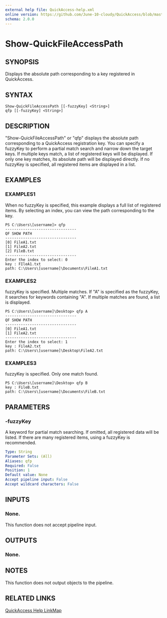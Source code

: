 ```yaml
---
external help file: QuickAccess-help.xml
online version: https://github.com/June-10-cloudy/QuickAccess/blob/master/help/en-US/QuickAccess-help.xml 
schema: 2.0.0
---
```

# Show-QuickFileAccessPath
## SYNOPSIS
Displays the absolute path corresponding to a key registered in QuickAccess.
## SYNTAX
```
Show-QuickFileAccessPath [[-fuzzyKey] <String>]
qfp [[-fuzzyKey] <String>]
```
## DESCRIPTION
"Show-QuickFileAccessPath" or "qfp" displays the absolute path corresponding to a QuickAccess registration key.
You can specify a fuzzyKey to perform a partial match search and narrow down the target keys.
If multiple keys match, a list of registered keys will be displayed. If only one key matches, its absolute path will be displayed directly.
If no fuzzyKey is specified, all registered items are displayed in a list.
## EXAMPLES
### EXAMPLES1
When no fuzzyKey is specified, this example displays a full list of registered items.
By selecting an index, you can view the path corresponding to the key.
```
PS C:\Users\[username]> qfp
--------------------------------
QF SHOW PATH
--------------------------------
[0] FileA1.txt
[1] FileA2.txt
[2] FileB.txt
--------------------------------
Enter the index to select: 0
key : FIleA1.txt
path: C:\Users\[username]\Documents\FileA1.txt
```
### EXAMPLES2
fuzzyKey is specified. Multiple matches.
If "A" is specified as the fuzzyKey, it searches for keywords containing "A".
If multiple matches are found, a list is displayed.
```
PS C:\Users\[username]\Desktop> qfp A
--------------------------------
QF SHOW PATH
--------------------------------
[0] FileA1.txt
[1] FileA2.txt
--------------------------------
Enter the index to select: 1
key : FileA2.txt
path: C:\Users\[username]\Desktop\FileA2.txt
```
### EXAMPLES3
fuzzyKey is specified. Only one match found.
```
PS C:\Users\[username]\Desktop> qfp B
key : FileB.txt
path: C:\Users\[username]\Documents\FileB.txt
```
## PARAMETERS
### -fuzzyKey
A keyword for partial match searching.
If omitted, all registered data will be listed.
If there are many registered items, using a fuzzyKey is recommended.
```yaml
Type: String
Parameter Sets: (All)
Aliases: qfp
Required: False
Position: 1
Default value: None
Accept pipeline input: False
Accept wildcard characters: False
```
## INPUTS
### None. 
This function does not accept pipeline input.
## OUTPUTS
### None.
## NOTES
This function does not output objects to the pipeline.
## RELATED LINKS
[QuickAccess Help LinkMap](https://github.com/June-10-cloudy/QuickAccess/blob/master/README.md)

